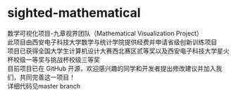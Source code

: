 # sighted-mathematical
数学可视化项目-九章视界团队（Mathematical Visualization Project）<br>
此项目由西安电子科技大学数学与统计学院提供经费并申请省级创新训练项目<br>
项目已获得全国大学生计算机设计大赛西北赛区贰等奖以及西安电子科技大学星火杯校级一等奖与挑战杯校级三等奖<br>
目前项目已在 GitHub 开源，欢迎感兴趣的同学和开发者提出修改建议并加入我们，共同完善这一项目！<br>
详细代码见master branch

